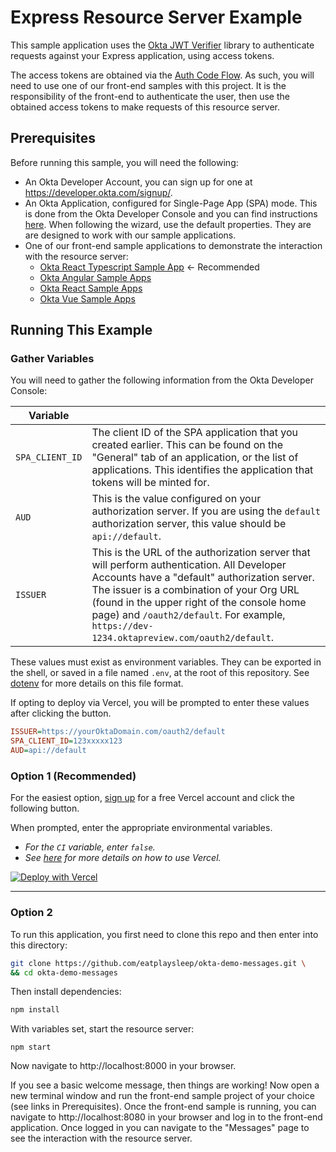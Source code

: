 # Express Resource Server Example

This sample application uses the [Okta JWT Verifier][] library to authenticate requests against your Express application, using access tokens.

The access tokens are obtained via the [Auth Code Flow][].  As such, you will need to use one of our front-end samples with this project.  It is the responsibility of the front-end to authenticate the user, then use the obtained access tokens to make requests of this resource server.


## Prerequisites

Before running this sample, you will need the following:

* An Okta Developer Account, you can sign up for one at https://developer.okta.com/signup/.
* An Okta Application, configured for Single-Page App (SPA) mode. This is done from the Okta Developer Console and you can find instructions [here][OIDC SPA Setup Instructions].  When following the wizard, use the default properties.  They are are designed to work with our sample applications.
* One of our front-end sample applications to demonstrate the interaction with the resource server:
  * [Okta React Typescript Sample App][] <- Recommended
  * [Okta Angular Sample Apps][]
  * [Okta React Sample Apps][]
  * [Okta Vue Sample Apps][]

## Running This Example

### Gather Variables

You will need to gather the following information from the Okta Developer Console:

| Variable | |
| --- | --- |
| `SPA_CLIENT_ID` | The client ID of the SPA application that you created earlier. This can be found on the "General" tab of an application, or the list of applications.  This identifies the application that tokens will be minted for. |
| `AUD` | This is the value configured on your authorization server. If you are using the `default` authorization server, this value should be `api://default`. |
| `ISSUER` | This is the URL of the authorization server that will perform authentication.  All Developer Accounts have a "default" authorization server.  The issuer is a combination of your Org URL (found in the upper right of the console home page) and `/oauth2/default`. For example, `https://dev-1234.oktapreview.com/oauth2/default`. |

These values must exist as environment variables. They can be exported in the shell, or saved in a file named `.env`, at the root of this repository. See [dotenv](https://www.npmjs.com/package/dotenv) for more details on this file format.

If opting to deploy via Vercel, you will be prompted to enter these values after clicking the button.

```ini
ISSUER=https://yourOktaDomain.com/oauth2/default
SPA_CLIENT_ID=123xxxxx123
AUD=api://default
```

### Option 1 (Recommended)
For the easiest option, [sign up](https://vercel.com/signup) for a free Vercel account and click the following button.

When prompted, enter the appropriate environmental variables.

* _For the `CI` variable, enter `false`._
* _See [here](https://vercel.com/docs/get-started) for more details on how to use Vercel._

[![Deploy with Vercel](https://vercel.com/button)](https://vercel.com/new/clone?repository-url=https%3A%2F%2Fgithub.com%2Featplaysleep%2Fokta-demo-messages&env=SPA_CLIENT_ID,AUD,ISSUER,CI)

___
### Option 2

To run this application, you first need to clone this repo and then enter into this directory:

```bash
git clone https://github.com/eatplaysleep/okta-demo-messages.git \
&& cd okta-demo-messages
```

Then install dependencies:

```bash
npm install
```

With variables set, start the resource server:

```
npm start
```

Now navigate to http://localhost:8000 in your browser.

If you see a basic welcome message, then things are working!  Now open a new terminal window and run the front-end sample project of your choice (see links in Prerequisites).  Once the front-end sample is running, you can navigate to http://localhost:8080 in your browser and log in to the front-end application.  Once logged in you can navigate to the "Messages" page to see the interaction with the resource server.

[Auth Code Flow]: https://developer.okta.com/docs/guides/implement-grant-type/authcodepkce/main
[Okta React Typescript Sample App]: https://github.com/eatplaysleep/okta-react-typescript/tree/s
[Okta Angular Sample Apps]: https://github.com/okta/samples-js-angular
[Okta React Sample Apps]: https://github.com/okta/samples-js-react
[Okta Vue Sample Apps]: https://github.com/okta/samples-js-vue
[Okta JWT Verifier]: https://github.com/okta/okta-oidc-js/tree/master/packages/jwt-verifier
[OIDC SPA Setup Instructions]: https://developer.okta.com/authentication-guide/implementing-authentication/implicit#1-setting-up-your-application
